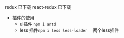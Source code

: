 redux 已下载
react-redux 已下载
- 插件的使用
  - ui插件 `npm i antd`
  - less 插件`npm i less less-loader  ` 两个less插件
  